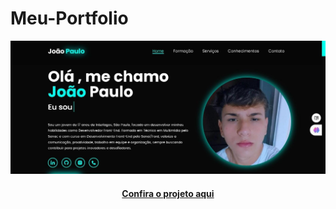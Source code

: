 # Meu-Portfolio 

![Imagem do projeto finalizado](src/img/print.jpeg)

<h4 align="center"><a href="https://joaopaulofserafim.github.io/Portfolio/">Confira o projeto aqui</a></h4>
